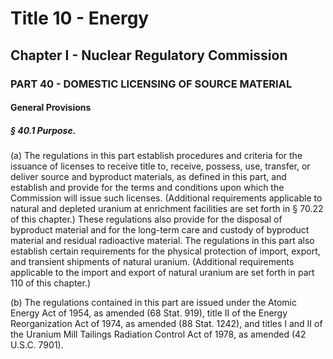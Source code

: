 
# Title 10 - Energy
## Chapter I - Nuclear Regulatory Commission
### PART 40 - DOMESTIC LICENSING OF SOURCE MATERIAL
#### General Provisions
##### § 40.1 Purpose.

(a) The regulations in this part establish procedures and criteria for the issuance of licenses to receive title to, receive, possess, use, transfer, or deliver source and byproduct materials, as defined in this part, and establish and provide for the terms and conditions upon which the Commission will issue such licenses. (Additional requirements applicable to natural and depleted uranium at enrichment facilities are set forth in § 70.22 of this chapter.) These regulations also provide for the disposal of byproduct material and for the long-term care and custody of byproduct material and residual radioactive material. The regulations in this part also establish certain requirements for the physical protection of import, export, and transient shipments of natural uranium. (Additional requirements applicable to the import and export of natural uranium are set forth in part 110 of this chapter.)

(b) The regulations contained in this part are issued under the Atomic Energy Act of 1954, as amended (68 Stat. 919), title II of the Energy Reorganization Act of 1974, as amended (88 Stat. 1242), and titles I and II of the Uranium Mill Tailings Radiation Control Act of 1978, as amended (42 U.S.C. 7901).
